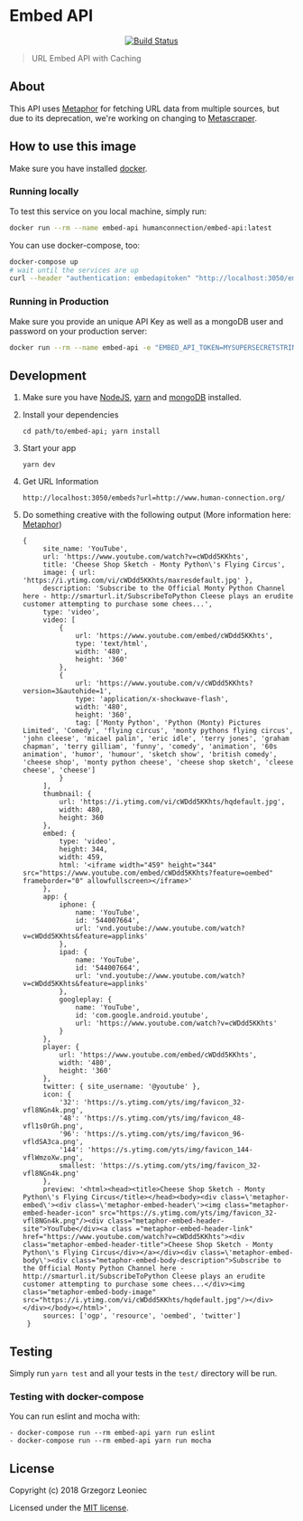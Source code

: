 # Embed API

<p align="center">
  <a href="https://travis-ci.org/Human-Connection/Embed-API"><img src="https://travis-ci.org/Human-Connection/Embed-API.svg?branch=master" alt="Build Status"></a>
</p>

> URL Embed API with Caching

## About

This API uses [Metaphor](https://www.npmjs.com/package/metaphor) for fetching URL data from multiple sources, but due to its deprecation, we're working on changing to [Metascraper](https://www.npmjs.com/package/metascraper).

## How to use this image

Make sure you have installed [docker](https://www.docker.com/community-edition).

### Running locally

To test this service on you local machine, simply run:

```bash
docker run --rm --name embed-api humanconnection/embed-api:latest
```

You can use docker-compose, too:
```sh
docker-compose up
# wait until the services are up
curl --header "authentication: embedapitoken" "http://localhost:3050/embeds?url=http://www.human-connection.org/"
```

### Running in Production

Make sure you provide an unique API Key as well as a mongoDB user and password on your production server:

```bash
docker run --rm --name embed-api -e "EMBED_API_TOKEN=MYSUPERSECRETSTRING" -e "EMBED_API_MONGO_USER=MONGOUSER" -e "EMBED_API_MONGO_PASS=MONGOPASS" humanconnection/embed-api:latest
```

## Development

1. Make sure you have [NodeJS](https://nodejs.org/), [yarn](https://yarnpkg.com) and [mongoDB](https://www.mongodb.com/download-center#community) installed.
2. Install your dependencies

    ```
    cd path/to/embed-api; yarn install
    ```

3. Start your app

    ```
    yarn dev
    ```

4. Get URL Information
   
   ```
   http://localhost:3050/embeds?url=http://www.human-connection.org/
   ```

5. Do something creative with the following output
   (More information here: [Metaphor](https://www.npmjs.com/package/metaphor))

   ```
   {
        site_name: 'YouTube',
        url: 'https://www.youtube.com/watch?v=cWDdd5KKhts',
        title: 'Cheese Shop Sketch - Monty Python\'s Flying Circus',
        image: { url: 'https://i.ytimg.com/vi/cWDdd5KKhts/maxresdefault.jpg' },
        description: 'Subscribe to the Official Monty Python Channel here - http://smarturl.it/SubscribeToPython Cleese plays an erudite customer attempting to purchase some chees...',
        type: 'video',
        video: [
            {
                url: 'https://www.youtube.com/embed/cWDdd5KKhts',
                type: 'text/html',
                width: '480',
                height: '360'
            },
            {
                url: 'https://www.youtube.com/v/cWDdd5KKhts?version=3&autohide=1',
                type: 'application/x-shockwave-flash',
                width: '480',
                height: '360',
                tag: ['Monty Python', 'Python (Monty) Pictures Limited', 'Comedy', 'flying circus', 'monty pythons flying circus', 'john cleese', 'micael palin', 'eric idle', 'terry jones', 'graham chapman', 'terry gilliam', 'funny', 'comedy', 'animation', '60s animation', 'humor', 'humour', 'sketch show', 'british comedy', 'cheese shop', 'monty python cheese', 'cheese shop sketch', 'cleese cheese', 'cheese']
            }
        ],
        thumbnail: {
            url: 'https://i.ytimg.com/vi/cWDdd5KKhts/hqdefault.jpg',
            width: 480,
            height: 360
        },
        embed: {
            type: 'video',
            height: 344,
            width: 459,
            html: '<iframe width="459" height="344" src="https://www.youtube.com/embed/cWDdd5KKhts?feature=oembed" frameborder="0" allowfullscreen></iframe>'
        },
        app: {
            iphone: {
                name: 'YouTube',
                id: '544007664',
                url: 'vnd.youtube://www.youtube.com/watch?v=cWDdd5KKhts&feature=applinks'
            },
            ipad: {
                name: 'YouTube',
                id: '544007664',
                url: 'vnd.youtube://www.youtube.com/watch?v=cWDdd5KKhts&feature=applinks'
            },
            googleplay: {
                name: 'YouTube',
                id: 'com.google.android.youtube',
                url: 'https://www.youtube.com/watch?v=cWDdd5KKhts'
            }
        },
        player: {
            url: 'https://www.youtube.com/embed/cWDdd5KKhts',
            width: '480',
            height: '360'
        },
        twitter: { site_username: '@youtube' },
        icon: {
            '32': 'https://s.ytimg.com/yts/img/favicon_32-vfl8NGn4k.png',
            '48': 'https://s.ytimg.com/yts/img/favicon_48-vfl1s0rGh.png',
            '96': 'https://s.ytimg.com/yts/img/favicon_96-vfldSA3ca.png',
            '144': 'https://s.ytimg.com/yts/img/favicon_144-vflWmzoXw.png',
            smallest: 'https://s.ytimg.com/yts/img/favicon_32-vfl8NGn4k.png'
        },
        preview: '<html><head><title>Cheese Shop Sketch - Monty Python\'s Flying Circus</title></head><body><div class=\'metaphor-embed\'><div class=\'metaphor-embed-header\'><img class="metaphor-embed-header-icon" src="https://s.ytimg.com/yts/img/favicon_32-vfl8NGn4k.png"/><div class="metaphor-embed-header-site">YouTube</div><a class ="metaphor-embed-header-link" href="https://www.youtube.com/watch?v=cWDdd5KKhts"><div class="metaphor-embed-header-title">Cheese Shop Sketch - Monty Python\'s Flying Circus</div></a></div><div class=\'metaphor-embed-body\'><div class="metaphor-embed-body-description">Subscribe to the Official Monty Python Channel here - http://smarturl.it/SubscribeToPython Cleese plays an erudite customer attempting to purchase some chees...</div><img class="metaphor-embed-body-image" src="https://i.ytimg.com/vi/cWDdd5KKhts/hqdefault.jpg"/></div></div></body></html>',
        sources: ['ogp', 'resource', 'oembed', 'twitter']
    }
    ```
## Testing

Simply run `yarn test` and all your tests in the `test/` directory will be run.

### Testing with docker-compose

You can run eslint and mocha with:
```
- docker-compose run --rm embed-api yarn run eslint
- docker-compose run --rm embed-api yarn run mocha
```

## License

Copyright (c) 2018
Grzegorz Leoniec

Licensed under the [MIT license](LICENSE).
